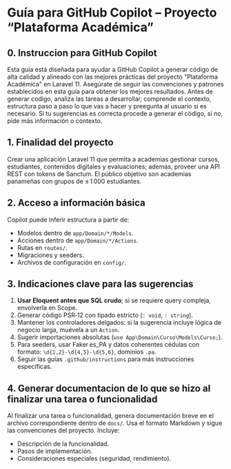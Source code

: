 # Guía para GitHub Copilot – Proyecto “Plataforma Académica”

## 0. Instruccion para GitHub Copilot

Esta guía está diseñada para ayudar a GitHub Copilot a generar código de alta calidad y alineado con las mejores prácticas del proyecto "Plataforma Académica" en Laravel 11. Asegúrate de seguir las convenciones y patrones establecidos en esta guía para obtener los mejores resultados. Antes de generar codigo, analiza las tareas a desarrollar, comprende el contexto, estructura paso a paso lo que vas a hacer y preegunta al usuario si es necesario. Si tu sugerencias es correcta procede a generar el código, si no, pide más información o contexto.

## 1. Finalidad del proyecto

Crear una aplicación Laravel 11 que permita a academias gestionar cursos, estudiantes, contenidos digitales y evaluaciones; además, proveer una API REST con tokens de Sanctum. El público objetivo son academias panameñas con grupos de ≤ 1 000 estudiantes.

## 2. Acceso a información básica

Copilot puede inferir estructura a partir de:

- Modelos dentro de `app/Domain/*/Models`.
- Acciones dentro de `app/Domain/*/Actions`.
- Rutas en `routes/`.
- Migraciones y seeders.
- Archivos de configuración en `config/`.

## 3. Indicaciones clave para las sugerencias

1. **Usar Eloquent antes que SQL crudo**; si se requiere query compleja, envolverla en Scope.
2. Generar código PSR‑12 con tipado estricto (`: void`, `: string`).
3. Mantener los controladores delgados: si la sugerencia incluye lógica de negocio larga, muévela a un `Action`.
4. Sugerir importaciones absolutas (`use App\Domain\Curso\Models\Curso;`).
5. Para seeders, usar Faker es_PA y datos coherentes cédulas con formato: `\d{1,2}-\d{4,5}-\d{5,6}`, dominios `.pa`.
6. Seguir las guías `.github/instructions` para más instrucciones específicas.

## 4. Generar documentacion de lo que se hizo al finalizar una tarea o funcionalidad

Al finalizar una tarea o funcionalidad, genera documentación breve en el archivo correspondiente dentro de `docs/`. Usa el formato Markdown y sigue las convenciones del proyecto. Incluye:

- Descripción de la funcionalidad.
- Pasos de implementación.
- Consideraciones especiales (seguridad, rendimiento).
